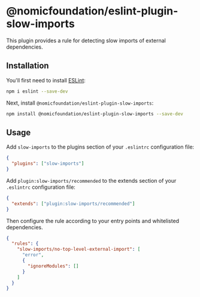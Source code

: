 # @nomicfoundation/eslint-plugin-slow-imports

This plugin provides a rule for detecting slow imports of external dependencies.

## Installation

You'll first need to install [ESLint](https://eslint.org/):

```sh
npm i eslint --save-dev
```

Next, install `@nomicfoundation/eslint-plugin-slow-imports`:

```sh
npm install @nomicfoundation/eslint-plugin-slow-imports --save-dev
```

## Usage

Add `slow-imports` to the plugins section of your `.eslintrc` configuration file:

```json
{
  "plugins": ["slow-imports"]
}
```

Add `plugin:slow-imports/recommended` to the extends section of your `.eslintrc` configuration file:

```json
{
  "extends": ["plugin:slow-imports/recommended"]
}
```

Then configure the rule according to your entry points and whitelisted dependencies.

```json
{
  "rules": {
    "slow-imports/no-top-level-external-import": [
      "error",
      {
        "ignoreModules": []
      }
    ]
  }
}
```
